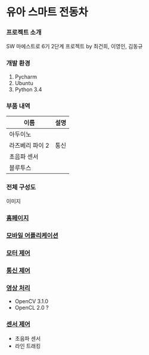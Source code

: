 # 유아 스마트 전동차
### 프로젝트 소개
SW 마에스트로 6기 2단계 프로젝트 by 최건희, 이영인, 김동규

### 개발 환경
1. Pycharm
2. Ubuntu
3. Python 3.4

### 부품 내역
|이름|설명|
| ------------- |:-------------:|
|아두이노||
|라즈베리 파이 2|통신|
|초음파 센서||
|블루투스||

### 전체 구성도
이미지

### [홈페이지](https://github.com/somacar/somacar/tree/master/homepage)

### [모바일 어플리케이션](https://github.com/somacar/somacar/tree/master/mobile_app)

### [모터 제어](https://github.com/somacar/somacar/tree/master/motor_control)

### [통신 제어](https://github.com/somacar/somacar/tree/master/communication_control)

### [영상 처리](https://github.com/somacar/somacar/tree/master/image_processing)
- OpenCV 3.1.0
- OpenCL 2.0 ?

### [센서 제어](https://github.com/somacar/somacar/tree/master/sensor_control)
- 초음파 센서
- 라인 트래킹
